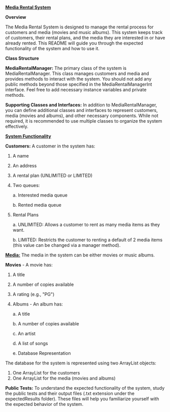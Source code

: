 <ins>**Media Rental System**</ins>

**Overview**

The Media Rental System is designed to manage the rental process for customers and media (movies and music albums). This system keeps track of customers, their rental plans, and the media they are interested in or have already rented. This README will guide you through the expected functionality of the system and how to use it.

**Class Structure**

**MediaRentalManager:**
The primary class of the system is MediaRentalManager. This class manages customers and media and provides methods to interact with the system. You should not add any public methods beyond those specified in the MediaRentalManagerInt interface. Feel free to add necessary instance variables and private methods.

**Supporting Classes and Interfaces:**
In addition to MediaRentalManager, you can define additional classes and interfaces to represent customers, media (movies and albums), and other necessary components. While not required, it is recommended to use multiple classes to organize the system effectively.

<ins>**System Functionality**</ins>

**Customers:**
A customer in the system has:
1. A name
2. An address
3. A rental plan (UNLIMITED or LIMITED)
4. Two queues:
   
   a. Interested media queue
   
   b. Rented media queue
6. Rental Plans
   
   a. UNLIMITED: Allows a customer to rent as many media items as they want.
   
   b. LIMITED: Restricts the customer to renting a default of 2 media items (this value can be changed via a manager method).

<ins>**Media:**</ins>
The media in the system can be either movies or music albums.

**Movies** -
A movie has:
1. A title
2. A number of copies available
3. A rating (e.g., "PG")
4. Albums - 
   An album has:
   
   a. A title
   
   b. A number of copies available
   
   c. An artist
   
   d. A list of songs
   
   e. Database Representation
   
The database for the system is represented using two ArrayList objects:
1. One ArrayList for the customers
2. One ArrayList for the media (movies and albums)

**Public Tests:**
To understand the expected functionality of the system, study the public tests and their output files (.txt extension under the expectedResults folder). These files will help you familiarize yourself with the expected behavior of the system.
